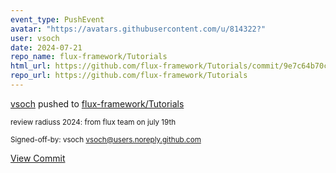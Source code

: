 ```yaml
---
event_type: PushEvent
avatar: "https://avatars.githubusercontent.com/u/814322?"
user: vsoch
date: 2024-07-21
repo_name: flux-framework/Tutorials
html_url: https://github.com/flux-framework/Tutorials/commit/9e7c64b70c934c348fa10cbd0579c23123073fa5
repo_url: https://github.com/flux-framework/Tutorials
---
```


<a href='https://github.com/vsoch' target='_blank'>vsoch</a> pushed to <a href='https://github.com/flux-framework/Tutorials' target='_blank'>flux-framework/Tutorials</a>

<small>review radiuss 2024: from flux team on july 19th

Signed-off-by: vsoch <vsoch@users.noreply.github.com></small>

<a href='https://github.com/flux-framework/Tutorials/commit/9e7c64b70c934c348fa10cbd0579c23123073fa5' target='_blank'>View Commit</a>